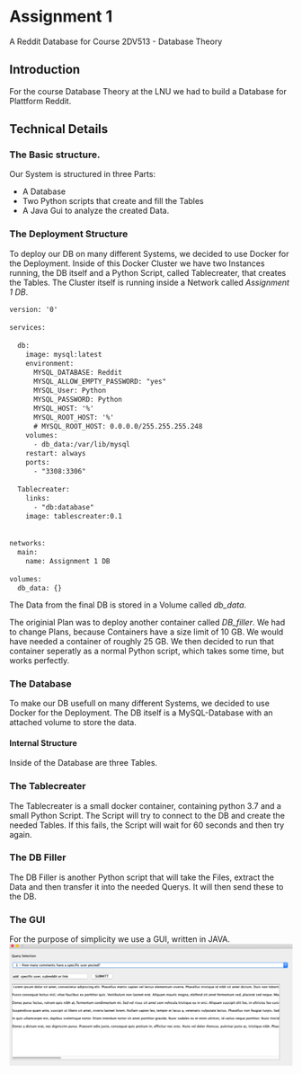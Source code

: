 # Assignment 1
A Reddit Database for Course 2DV513 - Database Theory


## Introduction
For the course Database Theory at the LNU we had to build a Database for Plattform Reddit. 

## Technical Details
### The Basic structure. 
Our System is structured in three Parts:

- A Database
- Two Python scripts that create and fill the Tables
- A Java Gui to analyze the created Data.

### The Deployment Structure
To deploy our DB on many different Systems, we decided to use Docker for the Deployment. 
Inside of this Docker Cluster we have two Instances running, the DB itself and a Python Script, called Tablecreater, that creates the Tables. The Cluster itself is running inside a Network called *Assignment 1 DB*. 

```
version: '0'

services:

  db:
    image: mysql:latest
    environment:
      MYSQL_DATABASE: Reddit
      MYSQL_ALLOW_EMPTY_PASSWORD: "yes"
      MYSQL_User: Python
      MYSQL_PASSWORD: Python
      MYSQL_HOST: '%'
      MYSQL_ROOT_HOST: '%'
      # MYSQL_ROOT_HOST: 0.0.0.0/255.255.255.248
    volumes:
      - db_data:/var/lib/mysql
    restart: always
    ports:
      - "3308:3306"

  Tablecreater:
    links:
      - "db:database"
    image: tablescreater:0.1


networks:
  main:
    name: Assignment 1 DB

volumes:
  db_data: {}
```

The Data from the final DB is stored in a Volume called *db_data*. 

The originial Plan was to deploy another container called *DB_filler*. We had to change Plans, because Containers have a size limit of 10 GB. We would have needed a container of roughly 25 GB. 
We then decided to run that container seperatly as a normal Python script, which takes some time, but works perfectly.


### The Database
To make our DB usefull on many different Systems, we decided to use Docker for the Deployment.
The DB itself is a MySQL-Database with an attached volume to store the data. 

#### Internal Structure
Inside of the Database are three Tables. 

### The Tablecreater
The Tablecreater is a small docker container, containing python 3.7 and a small Python Script. The Script will try to connect to the DB and create the needed Tables. If this fails, the Script will wait for 60 seconds and then try again.

### The DB Filler
The DB Filler is another Python script that will take the Files, extract the Data and then transfer it into the needed Querys. It will then send these to the DB.

### The GUI
For the purpose of simplicity we use a GUI, written in JAVA.
![Picture of the JAVA GUI](./GUI.png)


